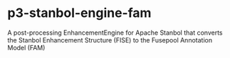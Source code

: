 p3-stanbol-engine-fam
=====================

A post-processing EnhancementEngine for Apache Stanbol that converts the Stanbol Enhancement Structure (FISE) to the Fusepool Annotation Model (FAM)
